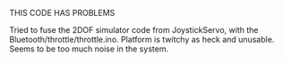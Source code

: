 THIS CODE HAS PROBLEMS

Tried to fuse the 2DOF simulator code from JoystickServo, with the Bluetooth/throttle/throttle.ino. Platform is twitchy as heck and unusable.  Seems to be too much noise in the system.